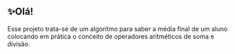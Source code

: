 ## ✨Olá!

Esse projeto trata-se de um algoritmo para saber a média final de um aluno colocando em prática o conceito de operadores aritméticos de soma e divisão.
